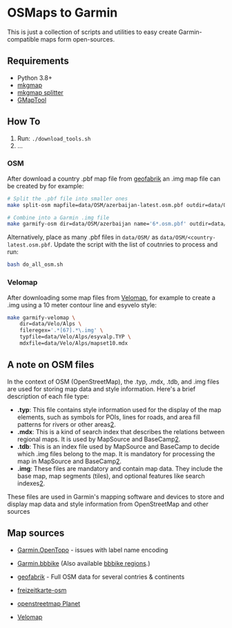 # OSMaps to Garmin

This is just a collection of scripts and utilities to easy create Garmin-compatible maps form open-sources.

## Requirements

 - Python 3.8+
 - [mkgmap](https://www.mkgmap.org.uk/download/mkgmap.html)
 - [mkgmap splitter](https://www.mkgmap.org.uk/doc/splitter.html)
 - [GMapTool](https://www.gmaptool.eu/en/content/linux-version)


## How To

1. Run: `./download_tools.sh`
2. ...


### OSM

After download a country .pbf map file from [geofabrik](https://download.geofabrik.de/)
an .img map file can be created by for example:

```bash
# Split the .pbf file into smaller ones
make split-osm mapfile=data/OSM/azerbaijan-latest.osm.pbf outdir=data/OSM/azerbaijan

# Combine into a Garmin .img file
make garmify-osm dir=data/OSM/azerbaijan name='6*.osm.pbf' outdir=data/OSM/azerbaijan
```

Alternatively, place as many .pbf files in `data/OSM/` as `data/OSM/<country-latest.osm.pbf`. Update the script with the list of coutnries to
process and run:

```bash
bash do_all_osm.sh
```

### Velomap

After downloading some map files from [Velomap](https://www.velomap.org/),
for example to create a .img using a 10 meter contour line and esyvelo style:


```bash
make garmify-velomap \
    dir=data/Velo/Alps \
    fileregex='.*[67].*\.img' \
    typfile=data/Velo/Alps/esyvalp.TYP \
    mdxfile=data/Velo/Alps/mapset10.mdx
```


## A note on OSM files

In the context of OSM (OpenStreetMap), the .typ, .mdx, .tdb, and .img files are used for storing map data and style information. Here's a brief description of each file type:

- **.typ**: This file contains style information used for the display of the map elements, such as symbols for POIs, lines for roads, and area fill patterns for rivers or other areas[2](https://www.gpspower.net/garmin-tutorials/353310-basecamp-installing-free-desktop-map.html).
- **.mdx**: This is a kind of search index that describes the relations between regional maps. It is used by MapSource and BaseCamp[2](https://www.gpspower.net/garmin-tutorials/353310-basecamp-installing-free-desktop-map.html).
- **.tdb**: This is an index file used by MapSource and BaseCamp to decide which .img files belong to the map. It is mandatory for processing the map in MapSource and BaseCamp[2](https://www.gpspower.net/garmin-tutorials/353310-basecamp-installing-free-desktop-map.html).
- **.img**: These files are mandatory and contain map data. They include the base map, map segments (tiles), and optional features like search indexes[2](https://www.gpspower.net/garmin-tutorials/353310-basecamp-installing-free-desktop-map.html).

These files are used in Garmin's mapping software and devices to store and display map data and style information from OpenStreetMap and other sources


## Map sources

 - [Garmin.OpenTopo](https://garmin.opentopomap.org/) - issues with label name encoding

 - [Garmin.bbbike](https://extract.bbbike.org/) (Also available [bbbike regions](https://download3.bbbike.org/osm/garmin/region/).)

 - [geofabrik](https://download.geofabrik.de/) - Full OSM data for several contries & continents

 - [freizeitkarte-osm](http://www.freizeitkarte-osm.de/)

 - [openstreetmap Planet](https://wiki.openstreetmap.org/wiki/Planet.osm#Downloading)

 - [Velomap](https://www.velomap.org/)

